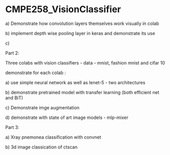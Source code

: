 # CMPE258_VisionClassifier

a) Demonstrate how convolution layers themselves work visually in colab

b) implement depth wise pooling layer in keras and demonstrate its use

c) 

Part 2:

Three colabs with  vision classifiers - data  - mnist, fashion mnist and cifar 10

 

demonstrate for each colab :

a) use simple neural network as well as lenet-5  - two architectures

 

b) demonstrate pretrained model with transfer learning  (both efficient net and BiT)

c) Demonstrate imge augmentation 

d) demonstrate with state of art image models - mlp-mixer

 

Part 3:

 

a) Xray pnemonea classification with convnet

b) 3d image classication of ctscan 
